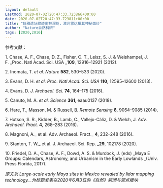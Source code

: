 ```yaml
---
layout: default
Lastmod: 2020-07-02T20:47:33.723866+00:00
date: 2020-07-02T20:47:33.723811+00:00
title: "玛雅遗址藏迹密林深处，激光雷达揭其神秘面纱"
author: "Nature自然科研"
tags: [2020,2016]
---
```


参考文献：

1. Chase, A. F., Chase, D. Z., Fisher, C. T., Leisz, S. J. & Weishampel, J. F. _Proc. Natl Acad. Sci. USA _**109**, 12916–12921 (2012).

2. Inomata, T. _et al. Nature_ **582**, 530–533 (2020).

3. Evans, D. H. _et al. Proc. Natl Acad. Sci. USA_ **110**, 12595–12600 (2013).

4. Evans, D. _J. Archaeol. Sci._ **74**, 164–175 (2016).

5. Canuto, M. A. _et al. Science_ **361**, eaau0137 (2018).  

6. Hare, T., Masson, M. & Russell, B. _Remote Sensing_ **6**, 9064–9085 (2014).

7. Hutson, S. R., Kidder, B., Lamb, C., Vallejo-Cáliz, D. & Welch, J. _Adv. Archaeol. Pract._ **4**, 268–283 (2016).

8. Magnoni, A._ et al. Adv. Archaeol. Pract._ **4**, 232–248 (2016).

9. Stanton, T. W._ et al. J. Archaeol. Sci. Rep. _**29**, 102178 (2020).

10. Friedel, D. A., Chase, A. F., Dowd, A. S. & Murdock, J. (eds) _Maya E Groups: Calendars, Astronomy, and Urbanism in the Early Lowlands _(Univ. Press Florida, 2017).

_原文以_ _Large-scale early Maya sites in Mexico revealed by lidar mapping technology__为标题发表在2020年6月3日的《自然》新闻与观点版块_

